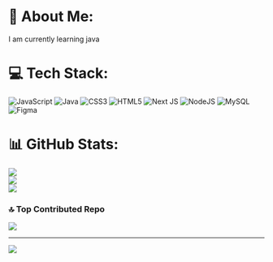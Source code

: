 # 💫 About Me:
I am currently learning java


# 💻 Tech Stack:
![JavaScript](https://img.shields.io/badge/javascript-%23323330.svg?style=plastic&logo=javascript&logoColor=%23F7DF1E) ![Java](https://img.shields.io/badge/java-%23ED8B00.svg?style=plastic&logo=openjdk&logoColor=white) ![CSS3](https://img.shields.io/badge/css3-%231572B6.svg?style=plastic&logo=css3&logoColor=white) ![HTML5](https://img.shields.io/badge/html5-%23E34F26.svg?style=plastic&logo=html5&logoColor=white) ![Next JS](https://img.shields.io/badge/Next-black?style=plastic&logo=next.js&logoColor=white) ![NodeJS](https://img.shields.io/badge/node.js-6DA55F?style=plastic&logo=node.js&logoColor=white) ![MySQL](https://img.shields.io/badge/mysql-4479A1.svg?style=plastic&logo=mysql&logoColor=white) ![Figma](https://img.shields.io/badge/figma-%23F24E1E.svg?style=plastic&logo=figma&logoColor=white)
# 📊 GitHub Stats:
![](https://github-readme-stats.vercel.app/api?username=Shiv90154&theme=dark&hide_border=false&include_all_commits=true&count_private=true)<br/>
![](https://github-readme-streak-stats.herokuapp.com/?user=Shiv90154&theme=dark&hide_border=false)<br/>
![](https://github-readme-stats.vercel.app/api/top-langs/?username=Shiv90154&theme=dark&hide_border=false&include_all_commits=true&count_private=true&layout=compact)

### 🔝 Top Contributed Repo
![](https://github-contributor-stats.vercel.app/api?username=Shiv90154&limit=5&theme=dark&combine_all_yearly_contributions=true)

---
[![](https://visitcount.itsvg.in/api?id=shiv90154&label=Profile%20Views&pretty=true)](https://visitcount.itsvg.in)

<!-- Proudly created with GPRM ( https://gprm.itsvg.in ) -->
